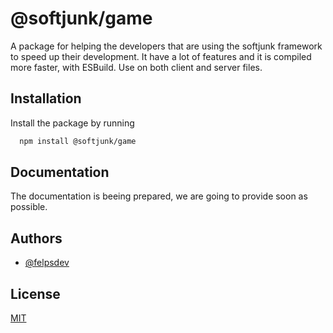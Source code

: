 # @softjunk/game

A package for helping the developers that are using the softjunk framework to speed up their development. It have a lot of features and it is compiled more faster, with ESBuild. Use on both client and server files.

## Installation

Install the package by running

```bash
  npm install @softjunk/game
```

## Documentation

The documentation is beeing prepared, we are going to provide soon as possible.

## Authors

-   [@felpsdev](https://www.github.com/felpsdev)

## License

[MIT](https://choosealicense.com/licenses/mit/)
